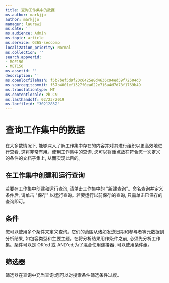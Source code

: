 ```yaml
---
title: 查询工作集中的数据
ms.author: markjjo
author: markjjo
manager: laurawi
ms.date: ''
ms.audience: Admin
ms.topic: article
ms.service: O365-seccomp
localization_priority: Normal
ms.collection: ''
search.appverid:
- MOE150
- MET150
ms.assetid: ''
description: ''
ms.openlocfilehash: f5b7bef5d9f20c6425e8d4636c94ed59f72504d3
ms.sourcegitcommit: f57b4001ef1327f0ea622e716a4d7d78f1769b49
ms.translationtype: MT
ms.contentlocale: zh-CN
ms.lasthandoff: 02/23/2019
ms.locfileid: "30212832"
---
```

# <a name="query-the-data-in-a-working-set"></a>查询工作集中的数据

在大多数情况下, 能够深入了解工作集中存在的内容并对其进行组织以更高效地进行查看, 这将非常有用。使用工作集中的查询, 您可以将重点放在符合您一次定义的条件的文档子集上, 从而实现此目的。

## <a name="creating-and-running-a-query-within-a-working-set"></a>在工作集中创建和运行查询

若要在工作集中创建和运行查询, 请单击工作集中的 "新建查询"。命名查询并定义条件后, 请单击 "保存" 以运行查询。若要运行以前保存的查询, 只需单击已保存的查询即可。

## <a name="conditions"></a>条件

您可以使用多个条件来定义查询。它们的范围从诸如发送日期和参与者等元数据到分析结果, 如包容类型和主要主题。在将分析结果用作条件之前, 必须先分析工作集。条件可以是 OR'ed 或 AND'ed;为了混合使用连接器, 可以使用条件组。

## <a name="filters"></a>筛选器
筛选器在查询中充当查询;您可以对搜索条件筛选条件过度。


